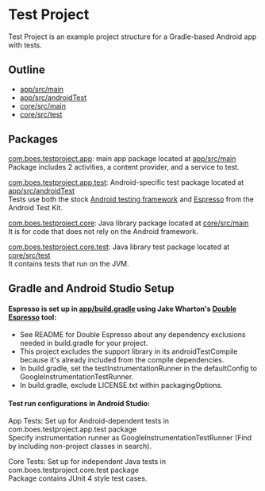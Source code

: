 # Test Project

Test Project is an example project structure for a Gradle-based Android app with tests.

## Outline

* [app/src/main](https://github.com/boes-matt/TestProject/tree/master/app/src/main)
* [app/src/androidTest](https://github.com/boes-matt/TestProject/tree/master/app/src/androidTest)
* [core/src/main](https://github.com/boes-matt/TestProject/tree/master/core/src/main)
* [core/src/test](https://github.com/boes-matt/TestProject/tree/master/core/src/test)

## Packages

[com.boes.testproject.app](https://github.com/boes-matt/TestProject/tree/master/app/src/main/java/com/boes/testproject/app):
main app package located at [app/src/main](https://github.com/boes-matt/TestProject/tree/master/app/src/main)
<br/>Package includes 2 activities, a content provider, and a service to test.


[com.boes.testproject.app.test](https://github.com/boes-matt/TestProject/tree/master/app/src/androidTest/java/com/boes/testproject/app/test):
Android-specific test package located at [app/src/androidTest](https://github.com/boes-matt/TestProject/tree/master/app/src/androidTest)
<br/>Tests use both the stock [Android testing framework](http://developer.android.com/tools/testing/testing_android.html) and [Espresso](https://code.google.com/p/android-test-kit/wiki/Espresso) from the Android Test Kit.


[com.boes.testproject.core](https://github.com/boes-matt/TestProject/tree/master/core/src/main/java/com/boes/testproject/core):
Java library package located at [core/src/main](https://github.com/boes-matt/TestProject/tree/master/core/src/main)
<br/>It is for code that does not rely on the Android framework.

[com.boes.testproject.core.test](https://github.com/boes-matt/TestProject/tree/master/core/src/test/java/com/boes/testproject/core/test):
Java library test package located at [core/src/test](https://github.com/boes-matt/TestProject/tree/master/core/src/test)
<br/>It contains tests that run on the JVM.

## Gradle and Android Studio Setup

#### Espresso is set up in [app/build.gradle](https://github.com/boes-matt/TestProject/blob/master/app/build.gradle) using Jake Wharton's [Double Espresso](https://github.com/JakeWharton/double-espresso) tool:

  * See README for Double Espresso about any dependency exclusions needed in build.gradle for your project.
  * This project excludes the support library in its androidTestCompile because it's already included from the compile dependencies.
  * In build.gradle, set the testInstrumentationRunner in the defaultConfig to GoogleInstrumentationTestRunner.
  * In build.gradle, exclude LICENSE.txt within packagingOptions.

#### Test run configurations in Android Studio:

App Tests: Set up for Android-dependent tests in com.boes.testproject.app.test package
<br/>Specify instrumentation runner as GoogleInstrumentationTestRunner (Find by including non-project classes in search).

Core Tests: Set up for independent Java tests in com.boes.testproject.core.test package
<br/>Package contains JUnit 4 style test cases.


